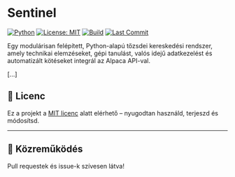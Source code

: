 # Sentinel

[![Python](https://img.shields.io/badge/python-3.12-blue.svg)](https://www.python.org/)
[![License: MIT](https://img.shields.io/badge/License-MIT-yellow.svg)](https://opensource.org/licenses/MIT)
[![Build](https://img.shields.io/badge/build-passing-brightgreen)]()
[![Last Commit](https://img.shields.io/github/last-commit/Philip8891/sentinel)](https://github.com/Philip8891/sentinel)

Egy modulárisan felépített, Python-alapú tőzsdei kereskedési rendszer, amely technikai elemzéseket, gépi tanulást, valós idejű adatkezelést és automatizált kötéseket integrál az Alpaca API-val.

[...]

## 📜 Licenc

Ez a projekt a [MIT licenc](https://opensource.org/licenses/MIT) alatt elérhető – nyugodtan használd, terjeszd és módosítsd.

---

## 🤝 Közreműködés

Pull requestek és issue-k szívesen látva!
